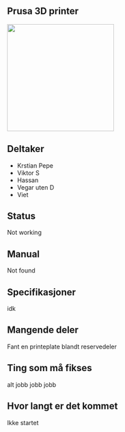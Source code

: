 ## Prusa 3D printer
<img src="https://i.imgur.com/nememGS.jpg" width="250">


## Deltaker
- Krstian Pepe
- Viktor S
- Hassan
- Vegar uten D
- Viet


## Status
Not working
## Manual
Not found
## Specifikasjoner
idk
## Mangende deler
Fant en printeplate blandt reservedeler

## Ting som må fikses
alt jobb jobb jobb

## Hvor langt er det kommet
Ikke startet

